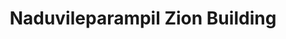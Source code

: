 ---
title: "Naduvileparampil Zion Building"
url: /puthuppally/naduvileparampil-zion-building/
shop: Einkaufszentrum
---